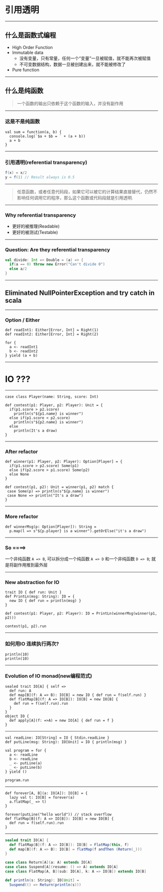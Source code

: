 # 引用透明

---

## 什么是函数式编程

- High Order Function
- Immutable data
  - 没有变量，只有常量，任何一个“变量”一旦被赋值，就不能再次被赋值
  - 不可变数据结构，数据一旦被创建出来，就不能被修改了
- Pure function

---

## 什么是纯函数

> 一个函数的输出只依赖于这个函数的输入，并没有副作用

---

### 这是不是纯函数

```
val sum = function(a, b) {
  console.log(`$a + $b = ` + (a + b))
  a + b
}
```

---

### 引用透明(referential transparency)

```scala
f(x) = x/2
y = f(1) // Result always is 0.5
```

---

> 任意函数，或者任意代码段，如果它可以被它的计算结果直接替代，仍然不影响任何调用它的程序，那么这个函数或代码段就是引用透明.

---

### Why referential transparency

- 更好的被推理(Readable)
- 更好的被测试(Testable)

---

### Question: Are they referential transparency

```scala
val divide: Int => Double = (a) => {
  if(a == 0) throw new Error("Can't divide 0")
  else a/2
}
```

---

## Eliminated NullPointerException and try catch in scala

---

### Option / Either

```
def readInt1: Either[Error, Int] = Right(1)
def readInt2: Either[Error, Int] = Right(2)

for {
  a <- readInt1
  b <- readInt2
} yield (a + b)
```

---

# IO ???

---

```
case class Player(name: String, score: Int)

def contest(p1: Player, p2: Player): Unit = {
  if(p1.score > p2.score)
    println(s"${p1.name} is winner")
  else if(p1.score < p2.score)
    println(s"${p2.name} is winner")
  else
    println(It's a draw)
}
```

---

### After refactor

```
def winner(p1: Player, p2: Player): Option[Player] = {
  if(p1.score > p2.score) Some(p1)
  else if(p2.score > p1.score) Some(p2)
  else None
}

def contest(p1, p2): Unit = winner(p1, p2) match {
 case Some(p) => println(s"${p.name} is winner")
 case None => println("It's a draw")
}
```

---

### More refactor

```
def winnerMsg(p: Option[Player]): String =
  p.map(l => s"${p.player} is a winner").getOrElse("it's a draw")
```

---

### So ====>

一个非纯函数 `A => B`, 可以拆分成一个纯函数 `A => D` 和一个非纯函数 `D => B`; 就是将副作用推到最外层

---

### New abstraction for IO

```
trait IO { def run: Unit }
def PrintLn(msg: String): IO = {
  new IO { def run = println(msg) }
}

def contest(p1: Player, p2: Player): IO = PrintLn(winnerMsg(winner(p1, p2)))

contest(p1, p2).run
```

---

### 如何用IO 连续执行两次?

```
println(10)
println(10)
```

---

### Evolution of IO monad(new编程范式)

```
sealed trait IO[A] { self =>
  def run: A
  def map[B](f: A => B): IO[B] = new IO { def run = f(self.run) }
  def flatMap[B](f: A => IO[B]): IO[B] = new IO[B] {
    def run = f(self.run).run
  }
}
object IO {
  def apply[A](f: =>A) = new IO[A] { def run = f }
}
```

---

```
val readLine: IO[String] = IO { Stdin.readLine }
def putLine(msg: String): IO[Unit] = IO { println(msg) }

val program = for {
  a <- readLine
  b <- readLine
  _ <- putLine(a)
  _ <- putLine(b)
} yield ()

program.run
```

---

```
def forever[A, B](a: IO[A]): IO[B] = {
  lazy val t: IO[B] = forever(a)
  a.flatMap(_ => t)
}

forever(putLine("hello world")) // stack overflow
def flatMap[B](f: A => IO[B]): IO[B] = new IO[B] {
  def run = f(self.run).run
}
```

---

```scala
sealed trait IO[A] {
  def flatMap[B](f: A => IO[B]): IO[B] = FlatMap(this, f)
  def map[B](f: A => B): IO[B] = flatMap(f andThen (Return(_)))
}

case class Return[A](a: A) extends IO[A]
case class Suspend[A](resume: () => A) extends IO[A]
case class FlatMap[A, B](sub: IO[A], k: A => IO[B]) extends IO[B]

def println(s: String): IO[Unit] =
  Suspend(() => Return(println(s)))
```
